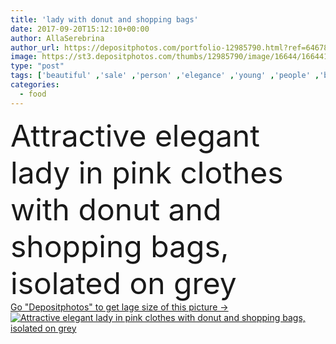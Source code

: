 ```yaml
---
title: 'lady with donut and shopping bags'
date: 2017-09-20T15:12:10+00:00
author: AllaSerebrina
author_url: https://depositphotos.com/portfolio-12985790.html?ref=64678756
image: https://st3.depositphotos.com/thumbs/12985790/image/16644/166441714/api_thumb_450.jpg?forcejpeg=true
type: "post"
tags: ['beautiful' ,'sale' ,'person' ,'elegance' ,'young' ,'people' ,'beauty' ,'model' ,'food' ,'sweet' ,'dessert' ,'teenager' ,'style' ,'fashion' ,'pretty' ,'elegant' ,'stylish' ,'trendy' ,'lady' ,'vogue' ,'attractive' ,'teen' ,'posing' ,'doughnut' ,'shopper' ,'fashionable' ,'modeling' ,'redhead' ,'donut' ,'shopaholic' ,'styling' ,'Caucasian girl' ,'Studio Shot' ,'shopping bags' ,'isolated on grey' ,'Fashion Shoot' ,'pink clothes' ]
categories: 
  - food
---
```

<div aling="center">
            <font size="60"> Attractive elegant lady in pink clothes with donut and shopping bags, isolated on grey</font>   
</div>
<div>
    <a href='https://st3.depositphotos.com/thumbs/12985790/image/16644/166441714/api_thumb_450.jpg?forcejpeg=true?ref=64678756' target=_blank > Go "Depositphotos" to get lage size of this picture ->
        <img href='https://st3.depositphotos.com/thumbs/12985790/image/16644/166441714/api_thumb_450.jpg?forcejpeg=true?ref=64678756' src='https://st3.depositphotos.com/12985790/16644/i/950/depositphotos_166441714-stock-photo-lady-with-donut-and-shopping.jpg?forcejpeg=true' alt='Attractive elegant lady in pink clothes with donut and shopping bags, isolated on grey' >
    </a>
</div>
